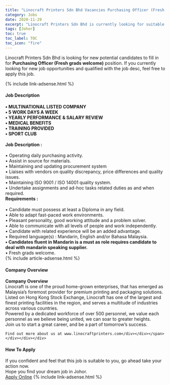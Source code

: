 ```yaml
---
title: "Linocraft Printers Sdn Bhd Vacancies Purchasing Officer (Fresh grads welcome)" 
category: Jobs 
date: 2020-11-29 
excerpt: "Linocraft Printers Sdn Bhd is currently looking for suitable person to fill in the Purchasing Officer (Fresh grads welcome) which positioned at Johor" 
tags: [Johor] 
toc: true 
toc_label: TOC 
toc_icon: "fire" 
--- 
```


<p>Linocraft Printers Sdn Bhd is looking for new potential candidates to fill in for <b>Purchasing Officer (Fresh grads welcome)</b> position. If you currently looking for new job opportunities and qualified with the job desc, feel free to apply this job.
</p>{% include link-adsense.html %} 
<div><div><div><h4>Job Description</h4></div></div><div><div><span><div><div><strong>&#8226; MULTINATIONAL LISTED COMPANY<br>&#8226; 5 WORK DAYS A WEEK<br>&#8226; YEARLY PERFORMANCE &amp; SALARY REVIEW<br>&#8226; MEDICAL BENEFITS<br>&#8226; TRAINING PROVIDED<br>&#8226; SPORT CLUB</strong><div><br><strong>Job Description :</strong></div><div><br>&#8226; Operating daily purchasing activity.<br>&#8226; Assist in source for materials.<br>&#8226; Maintaining and updating procurement system<br>&#8226; Liaises with vendors on quality discrepancy, price differences and quality issues.<br>&#8226; Maintaining ISO 9001 / ISO 14001 quality system.<br>&#8226; Undertake assignments and ad-hoc tasks related duties as and when required.</div><div><strong>Requirements :</strong></div><div><br>&#8226; Candidate must possess at least a Diploma in any field.<br>&#8226; Able to adapt fast-paced work environments.<br>&#8226; Pleasant personality, good working attitude and a problem solver.<br>&#8226; Able to communicate with all levels of people and work independently.<br>&#8226; Candidate with related experience will be an added advantage.<br>&#8226; Required language(s) : Mandarin, English and/or Bahasa Malaysia.<br><strong>&#8226; Candidates fluent in Mandarin is a must as role requires candidate to deal with mandarin speaking supplier.</strong><br>&#8226; Fresh grads welcome.</div></div></div></span></div></div></div> 
{% include article-adsense.html %} 
<div><div><div><h4>Company Overview</h4></div></div><div><div><span><div><div>
<strong>Company Overview</strong></div>
<div>
<div>
		Linocraft is one of the proud home-grown enterprises, that has emerged as Malaysia&#8217;s foremost provider for premium printing and packaging solutions.</div>
<div>
		Listed on Hong Kong Stock Exchange, Linocraft has one of the largest and finest printing facilities in the region, and serves a multitude of industries across various countries.</div>
<div>
		Powered by a dedicated workforce of over 500 personnel, we value each personnel as we believe being united, we can soar to greater heights.</div>
<div>
		Join us to start a great career, and be a part of tomorrow&#8217;s success.</div>
	
	Find out more about us at www.linocraftprinters.com</div></div></span></div></div></div> 
#### How To Apply 
If you confident and feel that this job is suitable to you, go ahead take your action now. <br/> 
Hope you find your dream job in Johor. <br/> 
<a href="https://www.jobstreet.com.my/en/job/purchasing-officer-fresh-grads-welcome-4432845?jobId=jobstreet-my-job-4432845&sectionRank=3&token=0~5dfc45e5-5755-4597-8ce8-8345171d7983&fr=SRP%20View%20In%20New%20Ta" class="btn btn--info" target="_blank" rel="nofollow noopenner">Apply Online</a> 
{% include link-adsense.html %} 